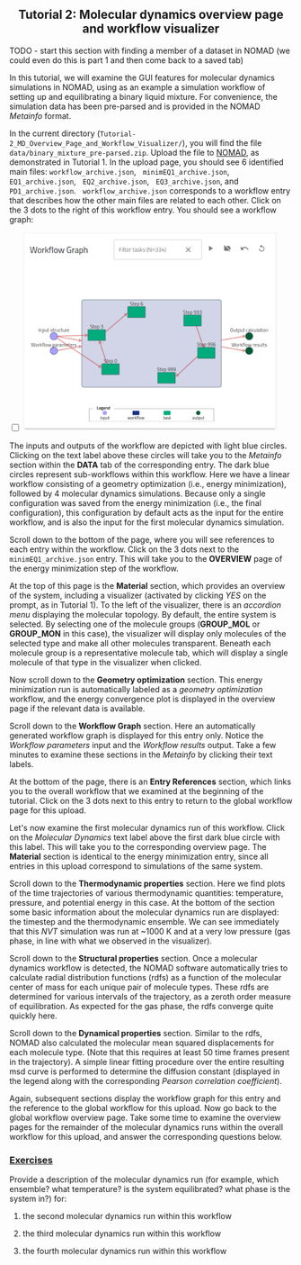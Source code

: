 ## <center> **Tutorial 2: Molecular dynamics overview page and workflow visualizer** </center>

TODO - start this section with finding a member of a dataset in NOMAD (we could even do this is part 1 and then come back to a saved tab)


In this tutorial, we will examine the GUI features for molecular dynamics simulations in NOMAD, using as an example a simulation workflow of setting up and equilibrating a binary liquid mixture. For convenience, the simulation data has been pre-parsed and is provided in the NOMAD *Metainfo* format.

In the current directory (`Tutorial-2_MD_Overview_Page_and_Workflow_Visualizer/`), you will find the file `data/binary_mixture_pre-parsed.zip`. Upload the file to [NOMAD](https://nomad-lab.eu/), as demonstrated in Tutorial 1. In the upload page, you should see 6 identified main files: `workflow_archive.json`, &nbsp; `minimEQ1_archive.json`, &nbsp; `EQ1_archive.json`, &nbsp; `EQ2_archive.json`, &nbsp; `EQ3_archive.json`, and &nbsp; `PD1_archive.json`. &nbsp; `workflow_archive.json` corresponds to a workflow entry that describes how the other main files are related to each other. Click on the 3 dots to the right of this workflow entry. You should see a workflow graph:

<div class="click-zoom">
    <label>
        <input type="checkbox">
        <img src="/assets/md_tutorial_2/workflow_graph.png" alt="Uploads page" width="90%" title="Uploads page.">
    </label>
</div>

The inputs and outputs of the workflow are depicted with light blue circles. Clicking on the text label above these circles will take you to the *Metainfo* section within the **DATA** tab of the corresponding entry. The dark blue circles represent sub-workflows within this workflow. Here we have a linear workflow consisting of a geometry optimization (i.e., energy minimization), followed by 4 molecular dynamics simulations. Because only a single configuration was saved from the energy minimization (i.e., the final configuration), this configuration by default acts as the input for the entire workflow, and is also the input for the first molecular dynamics simulation.

Scroll down to the bottom of the page, where you will see references to each entry within the workflow. Click on the 3 dots next to the &nbsp; `minimEQ1_archive.json` entry. This will take you to the **OVERVIEW** page of the energy minimization step of the workflow.

At the top of this page is the **Material** section, which provides an overview of the system, including a visualizer (activated by clicking *YES* on the prompt, as in Tutorial 1). To the left of the visualizer, there is an *accordion menu* displaying the molecular topology. By default, the entire system is selected. By selecting one of the molecule groups (**GROUP_MOL** or **GROUP_MON** in this case), the visualizer will display only molecules of the selected type and make all other molecules transparent. Beneath each molecule group is a representative molecule tab, which will display a single molecule of that type in the visualizer when clicked.

Now scroll down to the **Geometry optimization** section. This energy minimization run is automatically labeled as a *geometry optimization* workflow, and the energy convergence plot is displayed in the overview page if the relevant data is available.

Scroll down to the **Workflow Graph** section. Here an automatically generated workflow graph is displayed for this entry only. Notice the *Workflow parameters* input and the *Workflow results* output. Take a few minutes to examine these sections in the *Metainfo* by clicking their text labels.

At the bottom of the page, there is an **Entry References** section, which links you to the overall workflow that we examined at the beginning of the tutorial. Click on the 3 dots next to this entry to return to the global workflow page for this upload.

Let's now examine the first molecular dynamics run of this workflow. Click on the *Molecular Dynamics* text label above the first dark blue circle with this label. This will take you to the corresponding overview page. The **Material** section is identical to the energy minimization entry, since all entries in this upload correspond to simulations of the same system.

Scroll down to the **Thermodynamic properties** section. Here we find plots of the time trajectories of various thermodynamic quantities: temperature, pressure, and potential energy in this case. At the bottom of the section some basic information about the molecular dynamics run are displayed: the timestep and the thermodynamic ensemble. We can see immediately that this *NVT* simulation was run at ~1000 K and at a very low pressure (gas phase, in line with what we observed in the visualizer).

Scroll down to the **Structural properties** section. Once a molecular dynamics workflow is detected, the NOMAD software automatically tries to calculate radial distribution functions (rdfs) as a function of the molecular center of mass for each unique pair of molecule types. These rdfs are determined for various intervals of the trajectory, as a zeroth order measure of equilibration. As expected for the gas phase, the rdfs converge quite quickly here.

Scroll down to the **Dynamical properties** section. Similar to the rdfs, NOMAD also calculated the molecular mean squared displacements for each molecule type. (Note that this requires at least 50 time frames present in the trajectory). A simple linear fitting procedure over the entire resulting msd curve is performed to determine the diffusion constant (displayed in the legend along with the corresponding *Pearson correlation coefficient*).

Again, subsequent sections display the workflow graph for this entry and the reference to the global workflow for this upload. Now go back to the global workflow overview page. Take some time to examine the overview pages for the remainder of the molecular dynamics runs within the overall workflow for this upload, and answer the corresponding questions below.

### <u> **Exercises** </u>

Provide a description of the molecular dynamics run (for example, which ensemble? what temperature? is the system equilibrated? what phase is the system in?) for:

1. the second molecular dynamics run within this workflow

2. the third molecular dynamics run within this workflow

3. the fourth molecular dynamics run within this workflow

